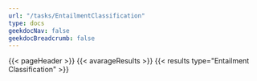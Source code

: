 ```yaml
---
url: "/tasks/EntailmentClassification"
type: docs
geekdocNav: false
geekdocBreadcrumb: false
---
```


{{< pageHeader >}}
{{< avarageResults >}}
{{< results type="Entailment Classification" >}}

